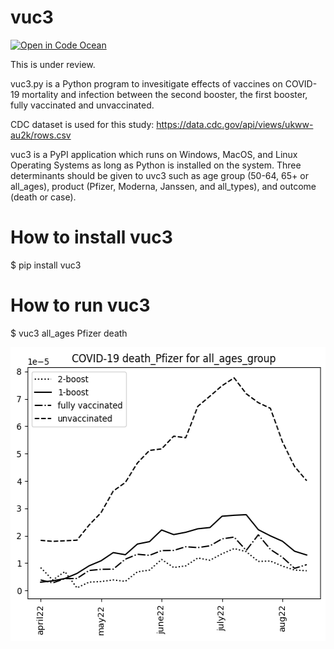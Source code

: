 # vuc3
[![Open in Code Ocean](https://codeocean.com/codeocean-assets/badge/open-in-code-ocean.svg)](https://codeocean.com/capsule/6096647/tree)

This is under review.

vuc3.py is a Python program to invesitigate effects of vaccines on COVID-19 mortality and infection between the second booster, the first booster, fully vaccinated and unvaccinated.

CDC dataset is used for this study:
https://data.cdc.gov/api/views/ukww-au2k/rows.csv

vuc3 is a PyPI application which runs on Windows, MacOS, and Linux Operating Systems
as long as Python is installed on the system. Three determinants should be given to uvc3 such as age group (50-64, 65+ or all_ages), product (Pfizer, Moderna, Janssen, and all_types), and outcome (death or case).

# How to install vuc3
$ pip install vuc3

# How to run vuc3
$ vuc3 all_ages Pfizer death

<img src='https://github.com/ytakefuji/vuc3/raw/main/death_Pfizer_all_ages.png' width=534 height=470 >
